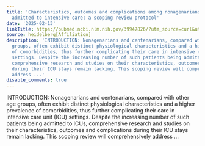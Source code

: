 ```yaml
---
title: 'Characteristics, outcomes and complications among nonagenarians and centenarians
  admitted to intensive care: a scoping review protocol'
date: '2025-02-13'
linkTitle: https://pubmed.ncbi.nlm.nih.gov/39947826/?utm_source=curl&utm_medium=rss&utm_campaign=pubmed-2&utm_content=1FakS-2QOkCT8HsMOQP1bCRQ4YzyumYOmxmF0moLsQ3dFB1E9V&fc=20220326224207&ff=20250214170344&v=2.18.0.post9+e462414
source: heidelberg[Affiliation]
description: 'INTRODUCTION: Nonagenarians and centenarians, compared with other age
  groups, often exhibit distinct physiological characteristics and a higher prevalence
  of comorbidities, thus further complicating their care in intensive care unit (ICU)
  settings. Despite the increasing number of such patients being admitted to ICUs,
  comprehensive research and studies on their characteristics, outcomes and complications
  during their ICU stays remain lacking. This scoping review will comprehensively
  address ...'
disable_comments: true
---
```

INTRODUCTION: Nonagenarians and centenarians, compared with other age groups, often exhibit distinct physiological characteristics and a higher prevalence of comorbidities, thus further complicating their care in intensive care unit (ICU) settings. Despite the increasing number of such patients being admitted to ICUs, comprehensive research and studies on their characteristics, outcomes and complications during their ICU stays remain lacking. This scoping review will comprehensively address ...